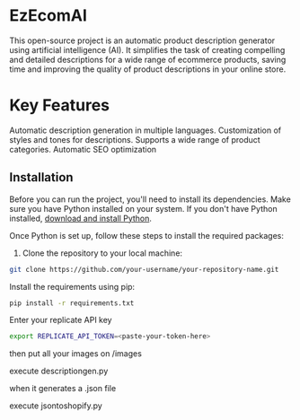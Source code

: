# EzEcomAI
This open-source project is an automatic product description generator using artificial intelligence (AI). It simplifies the task of creating compelling and detailed descriptions for a wide range of ecommerce products, saving time and improving the quality of product descriptions in your online store.
# Key Features
Automatic description generation in multiple languages.
Customization of styles and tones for descriptions.
Supports a wide range of product categories.
Automatic SEO optimization
## Installation

Before you can run the project, you'll need to install its dependencies. Make sure you have Python installed on your system. If you don't have Python installed, [download and install Python](https://www.python.org/downloads/).

Once Python is set up, follow these steps to install the required packages:

1. Clone the repository to your local machine:

```bash
git clone https://github.com/your-username/your-repository-name.git
```

Install the requirements using pip:

```bash
pip install -r requirements.txt

```
Enter your replicate API key

```bash
export REPLICATE_API_TOKEN=<paste-your-token-here>
```

then put all your images on /images

execute descriptiongen.py

when it generates a .json file 

execute jsontoshopify.py

